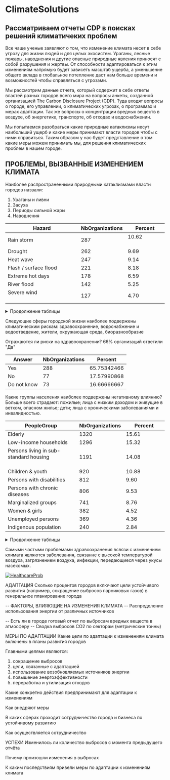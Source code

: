 # ClimateSolutions
## Рассматриваем отчеты CDP в поисках решений климатичеких проблем


Все чаще ученые заявляют о том, что изменение климата несет в себе угрозу для жизни людей и для целых экосистем. Ураганы, лесные пожары, наводнения и другие опасные природные явления приносят с собой разрушения и жертвы. 
От способности адаптироваться к этим изменениям напрямую будет зависеть масштаб ущерба, а уменьшение общего вклада в глобальное потепление даст нам больше времени и возможностей чтобы справляться с угрозами.

Мы рассмотрим данные отчета, который содержит в себе ответы властей разных городов всего мира на вопросы анкеты, созданной организацией The Carbon Disclosure Project (CDP).
Туда входят вопросы о городе, его управлении, о климатических угрозах, о программах и мерах адаптации. Так же вопросы о концентрации вредных веществ в воздухе, об энергетике, транспорте, об отходах и водоснабжении.

Мы попытаемся разобраться какие природные катаклизмы несут наибольший ущерб и какие меры принимают власти городов чтобы с ними справиться. 
Таким образом у нас будет представление о том какие меры можем принимать мы, для решения климатических проблем в нашем городе.


## ПРОБЛЕМЫ, ВЫЗВАННЫЕ ИЗМЕНЕНИЕМ КЛИМАТА

Наиболее распространенными природными катаклизмами власти городов назвали: 

1. Ураганы и ливни
2. Засуха
3. Периоды сильной жары
4. Наводнения

| Hazard                         | NbOrganizations | Percent |
| ------------------------------ | ----------------------- | ------- |
| Rain storm                     | 287                     | 10.62 &nbsp;&nbsp;&nbsp;&nbsp;&nbsp;&nbsp;&nbsp;&nbsp;&nbsp;&nbsp;&nbsp;&nbsp;&nbsp;&nbsp;&nbsp;&nbsp;|
| Drought                        | 262                     | 9.69    |
| Heat wave                      | 247                     | 9.14    |
| Flash / surface flood          | 221                     | 8.18    |
| Extreme hot days               | 178                     | 6.59    |
| River flood                    | 142                     | 5.25    |
| Severe wind &nbsp;&nbsp;&nbsp;&nbsp;&nbsp;&nbsp;&nbsp;&nbsp;&nbsp;&nbsp;&nbsp;&nbsp;&nbsp;&nbsp;&nbsp;&nbsp;&nbsp;&nbsp;&nbsp;&nbsp;&nbsp;&nbsp;&nbsp;&nbsp;&nbsp;&nbsp;&nbsp;&nbsp;&nbsp;&nbsp;&nbsp;&nbsp;| 127 | 4.70 |

<details>
  <summary>Продолжение таблицы</summary>  
  
|                                |                         |         |
| ------------------------------ | ----------------------- | ------- |
| Coastal flood                  | 125                     | 4.62    |
| Forest fire                    | 118                     | 4.37    |
| Landslide                      | 106                     | 3.92    |
| Vector-borne disease           | 99                      | 3.66    | 
| Storm surge                    | 68                      | 2.52    |
| Heavy snow                     | 57                      | 2.11    |
| Insect infestation             | 49                      | 1.81    |
| Extreme winter conditions      | 47                      | 1.74    |
| Lightning / thunderstorm       | 47                      | 1.74    |
| Cyclone (Hurricane / Typhoon)  | 46                      | 1.70    |
| Atmospheric CO2 concentrations | 45                      | 1.66    |
| Land fire                      | 45                      | 1.66    |
| Hail                           | 39                      | 1.44    |
| Extreme cold days              | 36                      | 1.33    |
| Cold wave                      | 34                      | 1.26    |
| Salt water intrusion           | 33                      | 1.22    |
| Water-borne disease            | 32                      | 1.18    |
| Tornado                        | 31                      | 1.15    |
| Groundwater flood              | 30                      | 1.11    |
| Air-borne disease              | 29                      | 1.07    |
| Permanent inundation           | 27                      | 1.00    |
| Tropical storm                 | 26                      | 0.96    |
| Subsidence                     | 15                      | 0.55    |
| Fog                            | 14                      | 0.52    |
| Extra tropical storm           | 10                      | 0.37    |
| Ocean acidification            | 9                       | 0.33    |
| Rock fall                      | 9                       | 0.33    |
| Avalanche                      | 7                       | 0.26 &nbsp;&nbsp;&nbsp;&nbsp;&nbsp;&nbsp;&nbsp;&nbsp;&nbsp;&nbsp;&nbsp;&nbsp;&nbsp;&nbsp;&nbsp;&nbsp;&nbsp;&nbsp; |
| Monsoon                        | 6&nbsp;&nbsp;&nbsp;&nbsp;&nbsp;&nbsp;&nbsp;&nbsp;&nbsp;&nbsp;&nbsp;&nbsp;&nbsp;&nbsp;&nbsp;&nbsp;&nbsp;&nbsp;&nbsp;&nbsp;&nbsp;&nbsp;&nbsp;&nbsp;&nbsp;&nbsp; | 0.22|   
</details>


Следующие сферы городской жизни наиболее подвержены климатическим рискам: здравоохранение, водоснабжение и водоотведение, жители, окружающая среда, биоразнообразие

Отражаются ли риски на здравоохранении? 
66% организаций ответили "Да"

| Answer      | NbOrganizations | Percent     |
| ----------- | --------------- | ----------- |
| Yes         | 288             | 65.75342466 |
| No          | 77              | 17.57990868 |
| Do not know | 73              | 16.66666667 |

Какие группы населения наиболее подвержены негативному влиянию?
Больше всего страдают: пожилые; лица с низким доходом и живущие в ветхом, опасном жилье; дети; лица с хроническими заболеваниями и инвалидностью.

| PeopleGroup                                                                                         | NbOrganizations | Percent |
| --------------------------------------------------------------------------------------------------- | --------------- | ------- |
| Elderly                                                                                             | 1320            | 15.61&nbsp;&nbsp;&nbsp;&nbsp;&nbsp;&nbsp;&nbsp;&nbsp;&nbsp;&nbsp;&nbsp;&nbsp;&nbsp;&nbsp;&nbsp;&nbsp; |
| Low-income households                                                                               | 1296            | 15.32   |
| Persons living in sub-standard housing &nbsp;&nbsp;&nbsp;&nbsp;&nbsp;&nbsp;&nbsp;&nbsp;&nbsp;&nbsp;&nbsp;&nbsp;&nbsp;&nbsp;&nbsp;&nbsp;&nbsp;&nbsp;&nbsp;&nbsp;&nbsp;&nbsp;&nbsp;&nbsp;&nbsp;&nbsp;&nbsp;&nbsp;&nbsp; | 1191            | 14.08   |
| Children & youth                                                                                    | 920             | 10.88   |
| Persons with disabilities                                                                           | 812             | 9.60    |
| Persons with chronic diseases                                                                       | 806             | 9.53    |
| Marginalized groups                                                                                 | 741             | 8.76    |
| Women & girls                                                                                       | 382             | 4.52    |
| Unemployed persons                                                                                  | 369             | 4.36    |
| Indigenous population                                                                               | 240             | 2.84    |

<details>
  <summary>Продолжение таблицы</summary>  
  
|                                                                                                     |                 |         |
| --------------------------------------------------------------------------------------------------- | --------------- | ------- |
| Other, please specify                                                                               | 38              | 0.45    |
| Other, please specify: People without English as a first language                                   | 13              | 0.15    |
| Other, please specify: Additional stakeholder engagement on this topic required.                    | 11              | 0.13    |
| Other, please specify: Outdoor workers                                                              | 11              | 0.13    |
| Other, please specify: Homeless                                                                     | 9               | 0.11    |
| Other, please specify: População em geral                                                           | 9               | 0.11    |
| Other, please specify: Unhoused Populations                                                         | 6               | 0.07    |
| Other, please specify: Homeless persons                                                             | 5               | 0.06    |
| Other, please specify: "Weak" groups are always more vulnerable for community disorders.            | 4               | 0.05    |
| Other, please specify: All people                                                                   | 4               | 0.05    |
| Other, please specify: Productores agropecuarios                                                    | 4               | 0.05    |
| Other, please specify: Todos os munícipes, incluindo a população turística e sazonal serão afetadas | 4               | 0.05    |
| Other, please specify: Trabajadores del area rural                                                  | 4               | 0.05    |
| Other, please specify: All                                                                          | 3               | 0.04    |
| Other, please specify: Could affect anyone, thus would include all of the options provided.         | 3               | 0.04    |
| Other, please specify: Everyone is affected                                                         | 3               | 0.04    |
| Other, please specify: Unhoused                                                                     | 3               | 0.04    |
| Other, please specify: All the population                                                           | 2               | 0.02    |
| Other, please specify: Asentamientos informales                                                     | 2               | 0.02    |
| Other, please specify: Communities of color, non-English speakers                                   | 2               | 0.02    |
| Other, please specify: Individuals with mental health issues                                        | 2               | 0.02    |
| Other, please specify: Não há.                                                                      | 2               | 0.02    |
| Other, please specify: People in high HAZMAT neighborhoods and floodplains                          | 2               | 0.02    |
| Other, please specify: Productores Agropecuarios                                                    | 2               | 0.02    |
| Other, please specify: Those who work outside/are active outdoors, homeless populations             | 2               | 0.02    |
| Other, please specify: all groups                                                                   | 2               | 0.02    |
| Other, please specify: persons susceptible to flood risk e.g. living at low-lying areas             | 2 &nbsp;&nbsp;&nbsp;&nbsp;&nbsp;&nbsp;&nbsp;&nbsp;&nbsp;&nbsp;&nbsp;&nbsp;&nbsp;&nbsp;&nbsp;&nbsp;&nbsp;&nbsp; | 0.02 &nbsp;&nbsp;&nbsp;&nbsp;&nbsp;&nbsp;&nbsp;&nbsp;&nbsp;&nbsp;|
  
</details>


Самыми частыми проблемами здравоохранения всвязи с изменением климата являются заболевания, связанне с высокой температурой воздуха, загрязнением воздуха, инфекции, передающиеся через укусы насекомых.

[![HealthcareProb](https://user-images.githubusercontent.com/79177126/212705471-1bab7476-bf30-4767-afdb-e2e548a95aba.png)](https://public.tableau.com/app/profile/elena.korolkova/viz/ClimateSolutions_HealthcareProblems/HealthcareProb?publish=yes)
        


АДАПТАЦИЯ
Сколько процентов городов включают цели устойчивого развития (например, сокращение выбросов парниковых газов) в генеральное планирование города

-- ФАКТОРЫ, ВЛИЯЮЩИЕ НА ИЗМЕНЕНИЯ КЛИМАТА
-- Распределение использования энергии от различных источников

-- Есть ли в городе готовый отчет по выбросам вредных веществ в атмосферу
-- Сводка выбросов CO2 по секторам (метрические тонны)

МЕРЫ ПО АДАПТАЦИИ
Какие цели по адаптации к изменениям климата включены в планы развития городов

Главными целями являются:
1. сокращение выбросов
2. цели, связанные с адаптацией
3. использование возобновляемых источников энергии
4. повышение энергоэффективности
5. переработка и утилизация отходов

Какие конкретно действия предпринимают для адаптации к изменениям

Как внедряют меры

В каких сферах проходит сотрудничество города и бизнеса по устойчивому развитию 

Как осуществляется сотрудничество



УСПЕХИ
Изменилось ли количество выбросов с момента предыдущего отчёта


Почему произошли изменения в выбросах 

К каким последствиям привели меры по адаптации к изменениям климата
